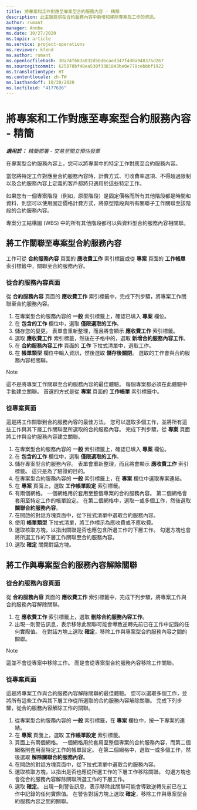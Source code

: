 ```yaml
---
title: 將專案和工作對應至專案型合約服務內容 - 精簡
description: 此主題提供在合約服務內容中新增和移除專案及工作的資訊。
author: rumant
manager: Annbe
ms.date: 10/27/2020
ms.topic: article
ms.service: project-operations
ms.reviewer: kfend
ms.author: rumant
ms.openlocfilehash: 30a74f683a032d5bd6caed347f4d0a948376d267
ms.sourcegitcommit: 625878bf48ea530f3381843be0e778cebbbf1922
ms.translationtype: HT
ms.contentlocale: zh-TW
ms.lasthandoff: 10/30/2020
ms.locfileid: "4177636"
---
```

# <a name="map-projects-and-tasks-to-a-project-based-contract-line---lite"></a>將專案和工作對應至專案型合約服務內容 - 精簡

_**適用於：** 精簡部署 - 交易至開立預估發票_

在專案型合約服務內容上，您可以將專案中的特定工作對應至合約服務內容。

當您將特定工作對應至合約服務內容時，計費方式、可收費率選項、不得超過限制以及合約服務內容上定義的客戶都將只適用於這些特定工作。

如果您有一個專案階段（例如，原型階段）是固定價格而所有其他階段都是時間和資料，則您可以使用固定價格計費方式，將原型階段與所有關聯子工作關聯至該階段的合約服務內容。

專案分工結構圖 (WBS) 中的所有其他階段都可以與資料型合約服務內容相關聯。

## <a name="associate-tasks-to-project-based-contract-lines"></a>將工作關聯至專案型合約服務內容

工作可從 **合約服務內容** 頁面的 **應收費工作** 索引標籤或從 **專案** 頁面的 **工作帳單** 索引標籤中，關聯至合約服務內容。

### <a name="from-the-contract-line-page"></a>從合約服務內容頁面

從 **合約服務內容** 頁面的 **應收費工作** 索引標籤中，完成下列步驟，將專案工作關聯至合約服務內容。

1. 在專案型合約服務內容的 **一般** 索引標籤上，確認已填入 **專案** 欄位。
2. 在 **包含的工作** 欄位中，選取 **僅限選取的工作**。
3. 儲存您的變更。 表單會重新整理，而且將會顯示 **應收費工作** 索引標籤。
4. 選取 **應收費工作** 索引標籤，然後在子格中的，選取 **新增合約服務內容工作**。
5. 在 **合約服務內容工作** 頁面的 **工作** 下拉式清單中，選取工作。 
6. 在 **帳單類型** 欄位中輸入資訊，然後選取 **儲存後關閉**。 選取的工作會與合約服務內容相關聯。

> [!NOTE]
> 這不是將專案工作關聯至合約服務內容的最佳體驗。 每個專案都必須在此體驗中手動建立關聯。 首選的方式是從 **專案** 頁面的 **工作帳單** 索引標籤中。

### <a name="from-the-project-page"></a>從專案頁面

這是將工作關聯到合約服務內容的最佳方法。 您可以選取多個工作，並將所有這些工作與其下層工作關聯至所選取的合約服務內容。 完成下列步驟，從 **專案** 頁面將工作與合約服務內容建立關聯。

1. 在專案型合約服務內容的 **一般** 索引標籤上，確認已填入 **專案** 欄位。
2. 在 **包含的工作** 欄位中，選取 **僅限選取的工作**。
3. 儲存專案型合約服務內容。 表單會重新整理，而且將會顯示 **應收費工作** 索引標籤。 這只是為了驗證的目的。
4. 在專案型合約服務內容的 **一般** 索引標籤上，在 **專案** 欄位中選取專案連結。
5. 在 **專案** 頁面上，選取 **工作帳單設定** 索引標籤。
6. 有兩個網格。 一個網格用於套用至整個專案的合約服務內容。 第二個網格會套用至特定工作的帳單設定。 在第二個網格中，選取一或多個工作，然後選取 **關聯合約服務內容**。
7. 在開啟的對話方塊頁面中，從下拉式清單中選取合約服務內容。
8. 使用 **帳單類型** 下拉式清單，將工作標示為應收費或不應收費。
9. 選取核取方塊，以指出關聯是否也應包含所選工作的下層工作。 勾選方塊也會將所選工作的下層工作關聯至合約服務內容。
10. 選取 **確定** 關閉對話方塊。

## <a name="unassociate-tasks-from-project-based-contract-lines"></a>將工作與專案型合約服務內容解除關聯

### <a name="from-the-contract-line-page"></a>從合約服務內容頁面

從 **合約服務內容** 頁面的 **應收費工作** 索引標籤中，完成下列步驟，將專案工作與合約服務內容解除關聯。

1. 在 **應收費工作** 索引標籤上，選取 **刪除合約服務內容工作**。
2. 出現一則警告訊息，表示移除此關聯可能會導致逆轉先前已在工作中記錄的任何實際值。 在對話方塊上選取 **確定**，移除工作與專案型合約服務內容之間的關聯。 

> [!NOTE]
> 這並不會從專案中移除工作。 而是會從專案型合約服務內容移除工作關聯。

### <a name="from-the-project-page"></a>從專案頁面

這是將專案工作與合約服務內容解除關聯的最佳體驗。 您可以選取多個工作，並將所有這些工作與其下層工作從所選取的合約服務內容解除關聯。 完成下列步驟，從合約服務內容解除工作的關聯。

1. 從專案型合約服務內容的 **一般** 索引標籤，在 **專案** 欄位中，按一下專案的連結。
2. 在 **專案** 頁面上，選取 **工作帳單設定** 索引標籤。
3. 頁面上有兩個網格。 一個網格用於套用至整個專案的合約服務內容，而第二個網格則套用至特定工作的帳單設定。 在第二個網格中，選取一或多個工作，然後選取 **解除關聯合約服務內容**。
4. 在開啟的對話方塊頁面中，從下拉式清單中選取合約服務內容。
5. 選取核取方塊，以指出是否也應從所選工作的下層工作移除關聯。 勾選方塊也會從合約服務內容解除關聯所選工作的下層工作。
6. 選取 **確定**。 出現一則警告訊息，表示移除此關聯可能會導致逆轉先前已在工作中記錄的任何實際值。 在警告對話方塊上選取 **確定**，移除工作與專案型合約服務內容之間的關聯。
